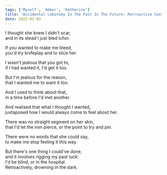 ```yaml
---
tags: ['Myself', 'Amber', 'Katherine']
title: "Accidental Lobotomy In The Past In The Future: Retroactive Contraindications"
date: 2023-03-03
---
```


I thought she knew I didn't scar,  
and in its stead I just bled ichor.

If you wanted to make me bleed,  
you'd try knifeplay and to slice her.

I wasn't jealous that you got to,  
if I had wanted it, I'd get it too.

But I'm jealous for the reason,  
that I wanted me to want it too.

And I used to think about that,  
in a time before I'd met another.

And realised that what I thought I wanted,  
juxtaposed how I would always come to feel about her.

There was no straight segment on her skin,  
that I'd let the iron pierce, or the point to try and pin.

There were no words that she could say,  
to make me stop feeling it this way.

But there's one thing I could've done,  
and it involves rigging my past luck:  
I'd be blind, or in the hospital.  
Retroactively, drowning in the dark.  
